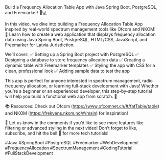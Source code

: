 Build a Frequency Allocation Table App with Java Spring Boot, PostgreSQL, and Freemarker! 📡💻

In this video, we dive into building a Frequency Allocation Table App inspired by real-world spectrum management tools like Ofcom and NKOM! 📡 Learn how to create a web application that displays frequency allocation data using Java Spring Boot, PostgreSQL, HTML/CSS, JavaScript, and Freemarker for Latvia Jurisdiction.

We’ll cover:
✅ Setting up a Spring Boot project with PostgreSQL
✅ Designing a database to store frequency allocation data
✅ Creating a dynamic table with Freemarker templates
✅ Styling the app with CSS for a clean, professional look
✅ Adding sample data to test the app

This app is perfect for anyone interested in spectrum management, radio frequency allocation, or learning full-stack development with Java! Whether you're a beginner or an experienced developer, this step-by-step tutorial will help you build a functional web app from scratch. 🚀

📚 Resources: Check out Ofcom (https://www.ofcomnet.ch/#/fatTable/table) and NKOM (https://frekvens.nkom.no/#/main) for inspiration!

💬 Let us know in the comments if you’d like to see more features like filtering or advanced styling in the next video! Don’t forget to like, subscribe, and hit the bell 🔔 for more tech tutorials!

#Java #SpringBoot #PostgreSQL #Freemarker #WebDevelopment #FrequencyAllocation #SpectrumManagement #CodingTutorial #FullStackDevelopment
